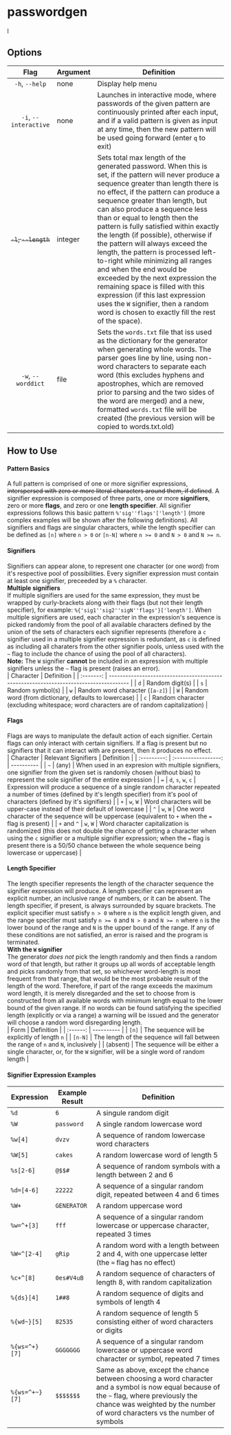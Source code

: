 passwordgen
===========
l

Options
-------
| Flag                  | Argument | Definition |
| :-------------------: | -------- | ---------- |
| `-h`, `--help`        | none     | Display help menu |
| `-i`, `--interactive` | none     | Launches in interactive mode, where passwords of the given pattern are continuously printed after each input, and if a valid pattern is given as input at any time, then the new pattern will be used going forward (enter `q` to exit) |
| ~~`-l`, `--length`~~  | integer  | Sets total max length of the generated password. When this is set, if the pattern will never produce a sequence greater than length there is no effect, if the pattern can produce a sequence greater than length, but can also produce a sequence less than or equal to length then the pattern is fully satisfied within exactly the length (if possible), otherwise if the pattern will always exceed the length, the pattern is processed left-to-right while minimizing all ranges and when the end would be exceeded by the next expression the remaining space is filled with this expression (if this last expression uses the `W` signifier, then a random word is chosen to exactly fill the rest of the space). |
| `-w`, `--worddict`    | file     | Sets the `words.txt` file that iss used as the dictionary for the generator when generating whole words. The parser goes line by line, using non-word characters to separate each word (this excludes hyphens and apostrophes, which are removed prior to parsing and the two sides of the word are merged) and a new, formatted `words.txt` file will be created (the previous version will be copied to words.txt.old) | 

How to Use
----------
#### Pattern Basics
A full pattern is comprised of one or more signifier expressions, ~~interspersed with zero or more literal characters around them, if defined~~.  A signifier expression is composed of three parts, one or more **signifiers**, zero or more **flags**, and zero or one **length specifier**.  All signifier expressions follows this basic pattern `%'sig''flags'['length']` (more complex examples will be shown after the following definitions).  All signifiers and flags are singular characters, while the length specifier can be defined as `[n]` where `n > 0` or `[n-N]` where `n >= 0` and `N > 0` and `N >= n`.
#### Signifiers
Signifiers can appear alone, to represent one character (or one word) from it's respective pool of possibilities. Every signifier expression must contain at least one signifier, preceeded by a `%` character.  
**Multiple signifiers**  
If multiple signifiers are used for the same expression, they must be wrapped by curly-brackets along with their flags (but not their length specifier), for example: `%{'sig1''sig2''sigN''flags'}['length']`. When multiple signifiers are used, each character in the expression's sequence is picked randomly from the pool of all available characters defined by the union of the sets of characters each signifier represents (therefore a `c` signifier used in a multiple signifier expression is redundant, as `c` is defined as including all charaters from the other signifier pools, unless used with the `~` flag to include the chance of using the pool of all characters).  
**Note:** The `W` signifier **cannot** be included in an expression with multiple signifiers unless the `~` flag is present (raises an error).  
| Character | Definition                                                                            |
| :-------: | ------------------------------------------------------------------------------------- |
| `d`       | Random digit(s)                                                                       |
| `s`       | Random symbol(s)                                                                      |
| `w`       | Random word character (`[a-z]`)                                                       |
| `W`       | Random word (from dictionary, defaults to lowercase)                                  |
| `c`       | Random character (excluding whitespace; word characters are of random capitalization) |
#### Flags
Flags are ways to manipulate the default action of each signifier. Certain flags can only interact with certain signifiers. If a flag is present but no signifiers that it can interact with are present, then it produces no effect.  
| Character   | Relevant Signifiers | Definition |
| :---------: | :-----------------: | ---------- |
| `~`         | (any)               | When used in an expresion with multiple signifiers, one signifier from the given set is randomly chosen (without bias) to represent the sole signifier of the entire expression |
| `=`         | `d`, `s`, `w`, `c`  | Expression will produce a sequence of a single random character repeated a number of times (defined by it's length specifier) from it's pool of characters (defined by it's signifiers) |
| `+`         | `w`, `W`            | Word characters will be upper-case instead of their default of lowercase |
| `^`         | `w`, `W`            | One word character of the sequence will be uppercase (equivalent to `+` when the `=` flag is present) |
| `+` and `^` | `w`, `W`            | Word character capitalization is randomized (this does not double the chance of getting a character when using the `c` signifier or a multiple signifier expression; when the `=` flag is present there is a 50/50 chance between the whole sequence being lowercase or uppercase) |
#### Length Specifier
The length specifier represents the length of the character sequence the signifier expression will produce. A length specifier can represent an explicit number, an inclusive range of numbers, or it can be absent. The length specifier, if present, is always surrounded by square brackets. The explicit specifier must satisfy `n > 0` where `n` is the explicit length given, and the range specifier must satisfy `n >= 0` and `N > 0` and `N >= n` where `n` is the lower bound of the range and `N` is the upper bound of the range. If any of these conditions are not satisfied, an error is raised and the program is terminated.  
**With the `W` signifier**  
The generator _does not_ pick the length randomly and then finds a random word of that length, but rather it groups up all words of acceptable length and picks randomly from that set, so whichever word-length is most frequent from that range, that would be the most probable result of the length of the word. Therefore, if part of the range exceeds the maximum word length, it is merely disregarded and the set to choose from is constructed from all available words with minimum length equal to the lower bound of the given range. If no words can be found satisfying the specified length (explicitly or via a range) a warning will be issued and the generator will choose a random word disregarding length.  
| Form     | Definition |
| :------: | ---------- |
| `[n]`    | The sequence will be explicitly of length `n` |
| `[n-N]`  | The length of the sequence will fall between the range of `n` and `N`, inclusively |
| (absent) | The sequence will be either a single character, or, for the `W` signifier, will be a single word of random length |
#### Signifier Expression Examples
| Expression      | Example Result | Definition |
| --------------- | -------------- | ---------- |
| `%d`            | `6`            | A singule random digit |
| `%W`            | `password`     | A single random lowercase word |
| `%w[4]`         | `dvzv`         | A sequence of random lowercase word characters |
| `%W[5]`         | `cakes`        | A random lowercase word of length 5 |
| `%s[2-6]`       | `@$$#`         | A sequence of random symbols with a length between 2 and 6 |
| `%d=[4-6]`      | `22222`        | A sequence of a singular random digit, repeated between 4 and 6 times |
| `%W+`           | `GENERATOR`    | A random uppercase word |
| `%w=^+[3]`      | `fff`          | A sequence of a singular random lowercase or uppercase character, repeated 3 times |
| `%W=^[2-4]`     | `gRip`         | A random word with a length between 2 and 4, with one uppercase letter (the `=` flag has no effect) |
| `%c+^[8]`       | `0es#V4uB`     | A random sequence of characters of length 8, with random capitalization |
| `%{ds}[4]`      | `1##8`         | A random sequence of digits and symbols of length 4 |
| `%{wd~}[5]`     | `82535`        | A random sequence of length 5 consisting either of word characters or digits |
| `%{ws=^+}[7]`   | `GGGGGGG`      | A sequence of a singular random lowercase or uppercase word character or symbol, repeated 7 times |
| `%{ws=^+~}[7]`  | `$$$$$$$`      | Same as above, except the chance between choosing a word character and a symbol is now equal because of the `~` flag, where previously the chance was weighted by the number of word characters vs the number of symbols |


